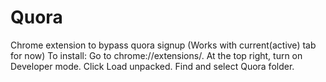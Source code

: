 # Quora
Chrome extension to bypass quora signup 
(Works with current(active) tab for now)
To install:
Go to chrome://extensions/.
At the top right, turn on Developer mode.
Click Load unpacked.
Find and select Quora folder.
